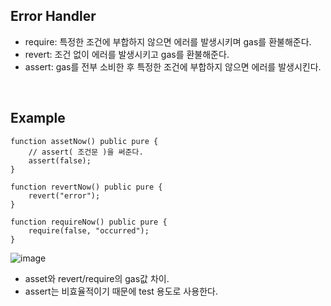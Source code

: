 ## Error Handler
- require: 특정한 조건에 부합하지 않으면 에러를 발생시키며 gas를 환불해준다.
- revert: 조건 없이 에러를 발생시키고 gas를 환불해준다.
- assert: gas를 전부 소비한 후 특정한 조건에 부합하지 않으면 에러를 발생시킨다.

<br>

## Example
``` solidity
function assetNow() public pure { 
    // assert( 조건문 )을 써준다.
    assert(false); 
}

function revertNow() public pure {
    revert("error");
}

function requireNow() public pure {
    require(false, "occurred");
}

```
![image](https://user-images.githubusercontent.com/79950504/183363386-b2946f09-c23c-4eb8-865f-9b9cc3fcab79.png)
- asset와 revert/require의 gas값 차이.
- assert는 비효율적이기 때문에 test 용도로 사용한다.

<br>


